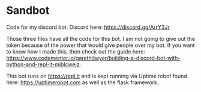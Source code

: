 # Sandbot
Code for my discord bot. Discord here: https://discord.gg/ArrY3Jr

Those three files have all the code for this bot. I am not going to give out the token because of the power that would give people over my bot. If you want to know how I made this, then check out the guide here: https://www.codementor.io/garethdwyer/building-a-discord-bot-with-python-and-repl-it-miblcwejz.

This bot runs on https://repl.it and is kept running via Uptime robot found here: https://uptimerobot.com as well as the flask framework.

